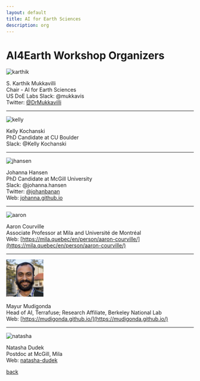 ```yaml
---
layout: default
title: AI for Earth Sciences
description: org
---
```


# AI4Earth Workshop Organizers

<img src="images/karthik.jpg" alt="karthik" width="100"/>

S. Karthik Mukkavilli        
Chair - AI for Earth Sciences  
US DoE Labs 
Slack: @mukkavis  
Twitter: [@DrMukkavilli](https://twitter.com/DrMukkavilli)    

---

<img src="images/kelly.jpeg" alt="kelly" width="100"/>  

Kelly Kochanski   
PhD Candidate at CU Boulder   
Slack: @Kelly Kochanski 

---

<img src="images/jhansen.png" alt="jhansen" width="100"/>  

Johanna Hansen  
PhD Candidate at McGill University  
Slack: @johanna.hansen  
Twitter: [@johanbanan](https://twitter.com/johanbanan)  
Web: [johanna.github.io](johannah.github.io)  

---

<img src="images/aaron.jpg" alt="aaron" width="100"/>  

Aaron Courville  
Associate Professor at Mila and Université de Montréal  
Web: [https://mila.quebec/en/person/aaron-courville/](https://mila.quebec/en/person/aaron-courville/)

--- 

<img src="images/mayur.jpg" alt="mayur" width="100"/>  

Mayur Mudigonda  
Head of AI, Terrafuse; Research Affiliate, Berkeley National Lab  
Web: [https://mudigonda.github.io/](https://mudigonda.github.io/)  

---  

<img src="images/dudek_headshot.jpg" alt="natasha" width="100"/>  

Natasha Dudek   
Postdoc at McGill, Mila   
Web: [natasha-dudek](https://www.linkedin.com/in/natasha-dudek/)  

[back](./)
